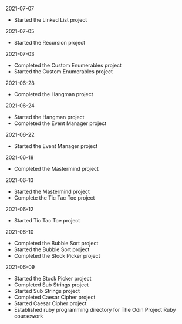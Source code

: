 2021-07-07
- Started the Linked List project

2021-07-05
- Started the Recursion project

2021-07-03
- Completed the Custom Enumerables project
- Started the Custom Enumerables project

2021-06-28
- Completed the Hangman project

2021-06-24
- Started the Hangman project 
- Completed the Event Manager project

2021-06-22
- Started the Event Manager project

2021-06-18
- Completed the Mastermind project

2021-06-13
- Started the Mastermind project
- Complete the Tic Tac Toe project

2021-06-12
- Started Tic Tac Toe project

2021-06-10
- Completed the Bubble Sort project
- Started the Bubble Sort project
- Completed the Stock Picker project

2021-06-09 
- Started the Stock Picker project
- Completed Sub Strings project
- Started Sub Strings project
- Completed Caesar Cipher project
- Started Caesar Cipher project
- Established ruby programming directory for The Odin Project Ruby coursework